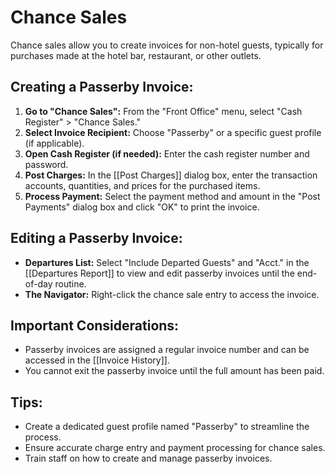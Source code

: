 # Chance Sales

Chance sales allow you to create invoices for non-hotel guests, typically for purchases made at the hotel bar, restaurant, or other outlets.

## Creating a Passerby Invoice:

1. **Go to "Chance Sales":**  From the "Front Office" menu, select "Cash Register" > "Chance Sales."
2. **Select Invoice Recipient:** Choose "Passerby" or a specific guest profile (if applicable).
3. **Open Cash Register (if needed):**  Enter the cash register number and password.
4. **Post Charges:** In the [[Post Charges]] dialog box, enter the transaction accounts, quantities, and prices for the purchased items.
5. **Process Payment:** Select the payment method and amount in the "Post Payments" dialog box and click "OK" to print the invoice. 

## Editing a Passerby Invoice:

* **Departures List:**  Select "Include Departed Guests" and "Acct." in the [[Departures Report]] to view and edit passerby invoices until the end-of-day routine.
* **The Navigator:**  Right-click the chance sale entry to access the invoice.

## Important Considerations:

* Passerby invoices are assigned a regular invoice number and can be accessed in the [[Invoice History]].
* You cannot exit the passerby invoice until the full amount has been paid.

## Tips:

* Create a dedicated guest profile named "Passerby" to streamline the process.
* Ensure accurate charge entry and payment processing for chance sales.
* Train staff on how to create and manage passerby invoices.